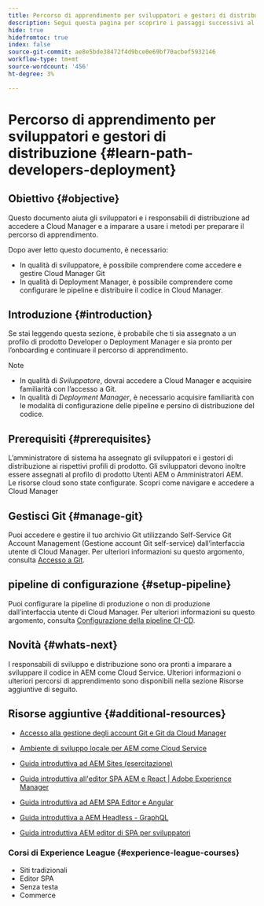 ```yaml
---
title: Percorso di apprendimento per sviluppatori e gestori di distribuzione
description: Segui questa pagina per scoprire i passaggi successivi al recupero dell'accesso, se sei uno sviluppatore o un Deployment Manager
hide: true
hidefromtoc: true
index: false
source-git-commit: ae8e5bde38472f4d9bce0e69bf70acbef5932146
workflow-type: tm+mt
source-wordcount: '456'
ht-degree: 3%

---
```


# Percorso di apprendimento per sviluppatori e gestori di distribuzione {#learn-path-developers-deployment}

## Obiettivo {#objective}

Questo documento aiuta gli sviluppatori e i responsabili di distribuzione ad accedere a Cloud Manager e a imparare a usare i metodi per preparare il percorso di apprendimento.

Dopo aver letto questo documento, è necessario:

* In qualità di sviluppatore, è possibile comprendere come accedere e gestire Cloud Manager Git
* In qualità di Deployment Manager, è possibile comprendere come configurare le pipeline e distribuire il codice in Cloud Manager.

## Introduzione {#introduction}

Se stai leggendo questa sezione, è probabile che ti sia assegnato a un profilo di prodotto Developer o Deployment Manager e sia pronto per l’onboarding e continuare il percorso di apprendimento.

>[!NOTE]
>* In qualità di *Sviluppatore*, dovrai accedere a Cloud Manager e acquisire familiarità con l’accesso a Git.
>* In qualità di *Deployment Manager*, è necessario acquisire familiarità con le modalità di configurazione delle pipeline e persino di distribuzione del codice.


## Prerequisiti {#prerequisites}

L’amministratore di sistema ha assegnato gli sviluppatori e i gestori di distribuzione ai rispettivi profili di prodotto. Gli sviluppatori devono inoltre essere assegnati al profilo di prodotto Utenti AEM o Amministratori AEM.\
Le risorse cloud sono state configurate.
Scopri come navigare e accedere a Cloud Manager

## Gestisci Git {#manage-git}

Puoi accedere e gestire il tuo archivio Git utilizzando Self-Service Git Account Management (Gestione account Git self-service) dall’interfaccia utente di Cloud Manager.
Per ulteriori informazioni su questo argomento, consulta [Accesso a Git](https://experienceleague.adobe.com/docs/experience-manager-cloud-service/implementing/managing-code/accessing-git.html?lang=en).

## pipeline di configurazione {#setup-pipeline}

Puoi configurare la pipeline di produzione o non di produzione dall’interfaccia utente di Cloud Manager.
Per ulteriori informazioni su questo argomento, consulta [Configurazione della pipeline CI-CD](https://experienceleague.adobe.com/docs/experience-manager-cloud-service/implementing/using-cloud-manager/configure-pipeline.html?lang=en).

## Novità {#whats-next}

I responsabili di sviluppo e distribuzione sono ora pronti a imparare a sviluppare il codice in AEM come Cloud Service. Ulteriori informazioni o ulteriori percorsi di apprendimento sono disponibili nella sezione Risorse aggiuntive di seguito.

## Risorse aggiuntive {#additional-resources}

* [Accesso alla gestione degli account Git e Git da Cloud Manager](https://experienceleague.adobe.com/docs/experience-manager-cloud-service/implementing/managing-code/accessing-git.html?lang=en)

* [Ambiente di sviluppo locale per AEM come Cloud Service](https://experienceleague.adobe.com/docs/experience-manager-learn/cloud-service/local-development-environment-set-up/overview.html)

* [Guida introduttiva ad AEM Sites (esercitazione)](https://experienceleague.adobe.com/docs/experience-manager-learn/getting-started-wknd-tutorial-develop/overview.html)

* [Guida introduttiva all&#39;editor SPA AEM e React | Adobe Experience Manager](https://experienceleague.adobe.com/docs/experience-manager-learn/getting-started-with-aem-headless/spa-editor/react/overview.html?lang=en)

* [Guida introduttiva ad AEM SPA Editor e Angular](https://experienceleague.adobe.com/docs/experience-manager-learn/getting-started-with-aem-headless/spa-editor/angular/overview.html?lang=en)

* [Guida introduttiva a AEM Headless - GraphQL](https://experienceleague.adobe.com/docs/experience-manager-learn/getting-started-with-aem-headless/graphql/overview.html?lang=en)

* [Guida introduttiva AEM editor di SPA per sviluppatori](https://experienceleague.adobe.com/?Solution=Experience+Manager&amp;Solution=Experience+Manager+Sites&amp;Solution=Experience+Manager+Forms&amp;Solution=Experience+Manager+Screens#courses)

### Corsi di Experience League {#experience-league-courses}

* Siti tradizionali
* Editor SPA
* Senza testa
* Commerce
